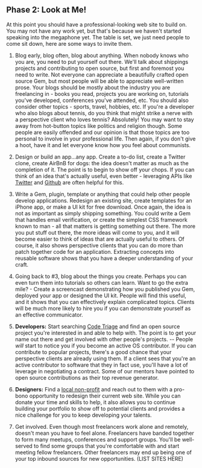 ## Phase 2: Look at Me!

At this point you should have a professional-looking web site to build on. You may not have any work yet, but that's because we haven't started speaking into the megaphone yet. The table is set, we just need people to come sit down, here are some ways to invite them.

1. Blog early, blog often, blog about anything. When nobody knows who you are, you need to put yourself out there. We'll talk about shippings projects and contributing to open source, but first and foremost you need to write. Not everyone can appreciate a beautifully crafted open source Gem, but most people will be able to appreciate well-written prose. Your blogs should be mostly about the industry you are freelancing in - books you read, projects you are working on, tutorials you've developed, conferences you've attended, etc. You should also consider other topics - sports, travel, hobbies, etc. If you're a developer who also blogs about tennis, do you think that might strike a nerve with a perspective client who loves tennis? Absolutely! You may want to stay away from hot-button topics like politics and religion though. Some people are easily offended and our opinion is that those topics are too personal to involve in your professional life. Then again, if you don't give a hoot, have it and let everyone know how you feel about communists.

2. Design or build an app...any app. Create a to-do list, create a Twitter clone, create AirBnB for dogs: the idea doesn't matter as much as the completion of it. The point is to begin to show off your chops. If you can think of an idea that's actually useful, even better - leveraging APIs like [Twitter](https://dev.twitter.com/) and [Github](http://developer.github.com/) are often helpful for this.

3. Write a Gem, plugin, template or anything that could help other people develop applications. Redesign an existing site, create templates for an iPhone app, or make a UI kit for free download. Once again, the idea is not as important as simply shipping something. You could write a Gem that handles email verification, or create the simplest CSS framework known to man - all that matters is getting something out there. The more you put stuff out there, the more ideas will come to you, and it will become easier to think of ideas that are actually useful to others. Of course, it also shows perspective clients that you can do more than patch together code for an application. Extracting concepts into reusable software shows that you have a deeper understanding of your craft.

4. Going back to #3, blog about the things you create. Perhaps you can even turn them into tutorials so others can learn. Want to go the extra mile? - Create a screencast demonstrating how you published you Gem, deployed your app or designed the UI kit. People will find this useful, and it shows that you can effectively explain complicated topics. Clients will be much more likely to hire you if you can demonstrate yourself as an effective communicator.

5. **Developers:** Start searching [Code Triage](http://codetriage.com) and find an open source project you're interested in and able to help with. The point is to get your name out there and get involved with other people's projects. -- People *will* start to notice you if you become an active OS contributor. If you can contribute to popular projects, there's a good chance that your perspective clients are already using them. If a client sees that you're an active contributor to software that they in fact use, you'll have a lot of leverage in negotiating a contract. Some of our mentors have pointed to open source contributions as their top revenue generator.

6. **Designers:** Find a [local non-profit](http://greatnonprofits.org/) and reach out to them with a pro-bono opportunity to redesign their current web site. While you can donate your time and skills to help, it also allows you to continue building your portfolio to show off to potential clients and provides a nice challenge for you to keep developing your talents.

7. Get involved. Even though most freelancers work alone and remotely, doesn't mean you have to feel alone. Freelancers have banded together to form many meetups, conferences and support groups. You'll be well-served to find some groups that you're comfortable with and start meeting fellow freelancers. Other freelancers may end up being one of your top inbound sources for new opportunities. (LIST SITES HERE)
